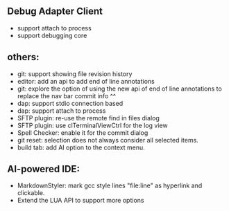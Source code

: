 Debug Adapter Client
---

- support attach to process
- support debugging core

others:
----

- git: support showing file revision history
- editor: add an api to add end of line annotations
- git: explore the option of using the new api of end of line annotations to replace the nav bar commit info ^^
- dap: support stdio connection based
- dap: support attach to process
- SFTP plugin: re-use the remote find in files dialog
- SFTP plugin: use clTerminalViewCtrl for the log view
- Spell Checker: enable it for the commit dialog
- git reset: selection does not always consider all selected items.
- build tab: add AI option to the context menu.

AI-powered IDE:
--------

- MarkdownStyler: mark gcc style lines "file:line" as hyperlink and clickable.
- Extend the LUA API to support more options
